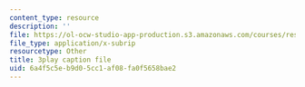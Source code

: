 ```yaml
---
content_type: resource
description: ''
file: https://ol-ocw-studio-app-production.s3.amazonaws.com/courses/res-3-003-learn-to-build-your-own-videogame-with-the-unity-game-engine-and-microsoft-kinect-january-iap-2017/6a4f5c5eb9d05cc1af08fa0f5658bae2_Zqi2n4oZgvk.vtt
file_type: application/x-subrip
resourcetype: Other
title: 3play caption file
uid: 6a4f5c5e-b9d0-5cc1-af08-fa0f5658bae2
---
```

